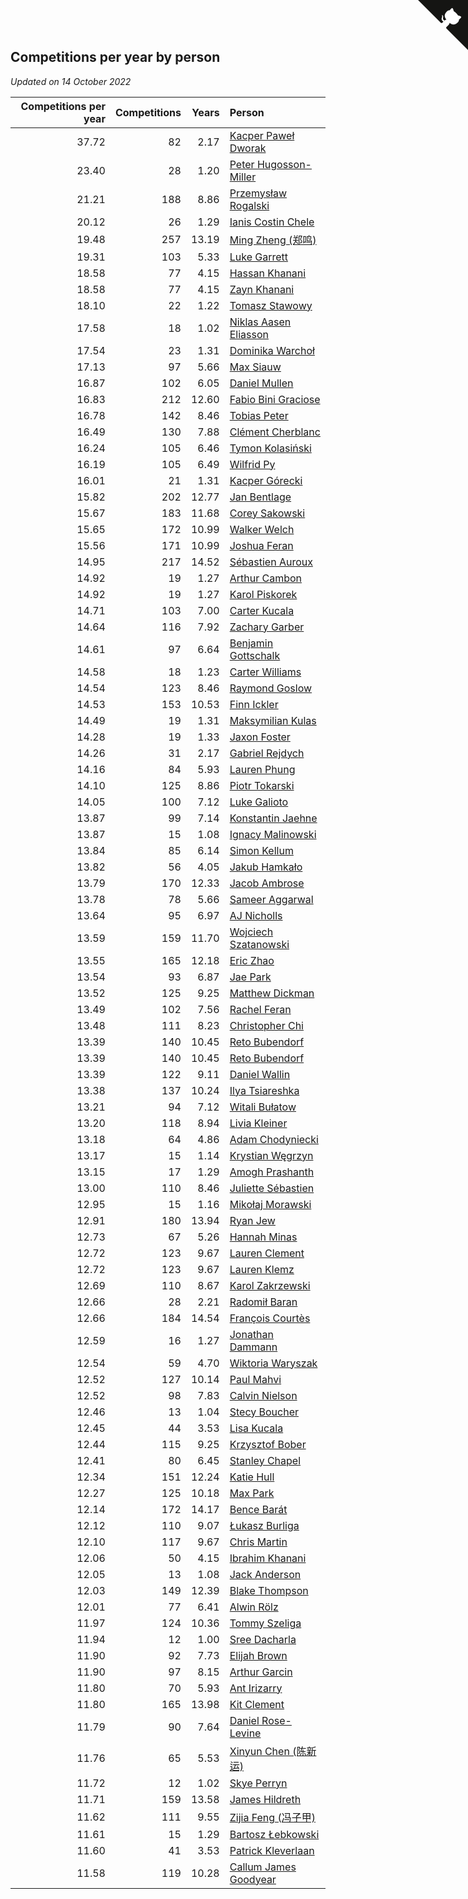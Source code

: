 ## Competitions per year by person

*Updated on 14 October 2022*

| Competitions per year | Competitions | Years | Person |
| ---: | ---: | ---: | :--- |
| 37.72 | 82 | 2.17 | [Kacper Paweł Dworak](https://www.worldcubeassociation.org/persons/2020DWOR01) |
| 23.40 | 28 | 1.20 | [Peter Hugosson-Miller](https://www.worldcubeassociation.org/persons/2021HUGO01) |
| 21.21 | 188 | 8.86 | [Przemysław Rogalski](https://www.worldcubeassociation.org/persons/2013ROGA02) |
| 20.12 | 26 | 1.29 | [Ianis Costin Chele](https://www.worldcubeassociation.org/persons/2021CHEL01) |
| 19.48 | 257 | 13.19 | [Ming Zheng (郑鸣)](https://www.worldcubeassociation.org/persons/2009ZHEN11) |
| 19.31 | 103 | 5.33 | [Luke Garrett](https://www.worldcubeassociation.org/persons/2017GARR05) |
| 18.58 | 77 | 4.15 | [Hassan Khanani](https://www.worldcubeassociation.org/persons/2018KHAN26) |
| 18.58 | 77 | 4.15 | [Zayn Khanani](https://www.worldcubeassociation.org/persons/2018KHAN28) |
| 18.10 | 22 | 1.22 | [Tomasz Stawowy](https://www.worldcubeassociation.org/persons/2021STAW01) |
| 17.58 | 18 | 1.02 | [Niklas Aasen Eliasson](https://www.worldcubeassociation.org/persons/2021ELIA01) |
| 17.54 | 23 | 1.31 | [Dominika Warchoł](https://www.worldcubeassociation.org/persons/2021WARC01) |
| 17.13 | 97 | 5.66 | [Max Siauw](https://www.worldcubeassociation.org/persons/2017SIAU02) |
| 16.87 | 102 | 6.05 | [Daniel Mullen](https://www.worldcubeassociation.org/persons/2016MULL04) |
| 16.83 | 212 | 12.60 | [Fabio Bini Graciose](https://www.worldcubeassociation.org/persons/2010GRAC02) |
| 16.78 | 142 | 8.46 | [Tobias Peter](https://www.worldcubeassociation.org/persons/2014PETE03) |
| 16.49 | 130 | 7.88 | [Clément Cherblanc](https://www.worldcubeassociation.org/persons/2014CHER05) |
| 16.24 | 105 | 6.46 | [Tymon Kolasiński](https://www.worldcubeassociation.org/persons/2016KOLA02) |
| 16.19 | 105 | 6.49 | [Wilfrid Py](https://www.worldcubeassociation.org/persons/2016PYWI01) |
| 16.01 | 21 | 1.31 | [Kacper Górecki](https://www.worldcubeassociation.org/persons/2021GORE01) |
| 15.82 | 202 | 12.77 | [Jan Bentlage](https://www.worldcubeassociation.org/persons/2010BENT01) |
| 15.67 | 183 | 11.68 | [Corey Sakowski](https://www.worldcubeassociation.org/persons/2011SAKO01) |
| 15.65 | 172 | 10.99 | [Walker Welch](https://www.worldcubeassociation.org/persons/2011WELC01) |
| 15.56 | 171 | 10.99 | [Joshua Feran](https://www.worldcubeassociation.org/persons/2011FERA01) |
| 14.95 | 217 | 14.52 | [Sébastien Auroux](https://www.worldcubeassociation.org/persons/2008AURO01) |
| 14.92 | 19 | 1.27 | [Arthur Cambon](https://www.worldcubeassociation.org/persons/2021CAMB01) |
| 14.92 | 19 | 1.27 | [Karol Piskorek](https://www.worldcubeassociation.org/persons/2021PISK01) |
| 14.71 | 103 | 7.00 | [Carter Kucala](https://www.worldcubeassociation.org/persons/2015KUCA01) |
| 14.64 | 116 | 7.92 | [Zachary Garber](https://www.worldcubeassociation.org/persons/2014GARB01) |
| 14.61 | 97 | 6.64 | [Benjamin Gottschalk](https://www.worldcubeassociation.org/persons/2016GOTT01) |
| 14.58 | 18 | 1.23 | [Carter Williams](https://www.worldcubeassociation.org/persons/2021WILL06) |
| 14.54 | 123 | 8.46 | [Raymond Goslow](https://www.worldcubeassociation.org/persons/2014GOSL01) |
| 14.53 | 153 | 10.53 | [Finn Ickler](https://www.worldcubeassociation.org/persons/2012ICKL01) |
| 14.49 | 19 | 1.31 | [Maksymilian Kulas](https://www.worldcubeassociation.org/persons/2021KULA02) |
| 14.28 | 19 | 1.33 | [Jaxon Foster](https://www.worldcubeassociation.org/persons/2021FOST01) |
| 14.26 | 31 | 2.17 | [Gabriel Rejdych](https://www.worldcubeassociation.org/persons/2020REJD01) |
| 14.16 | 84 | 5.93 | [Lauren Phung](https://www.worldcubeassociation.org/persons/2016PHUN02) |
| 14.10 | 125 | 8.86 | [Piotr Tokarski](https://www.worldcubeassociation.org/persons/2013TOKA01) |
| 14.05 | 100 | 7.12 | [Luke Galioto](https://www.worldcubeassociation.org/persons/2015GALI02) |
| 13.87 | 99 | 7.14 | [Konstantin Jaehne](https://www.worldcubeassociation.org/persons/2015JAEH01) |
| 13.87 | 15 | 1.08 | [Ignacy Malinowski](https://www.worldcubeassociation.org/persons/2021MALI02) |
| 13.84 | 85 | 6.14 | [Simon Kellum](https://www.worldcubeassociation.org/persons/2016KELL12) |
| 13.82 | 56 | 4.05 | [Jakub Hamkało](https://www.worldcubeassociation.org/persons/2018HAMK01) |
| 13.79 | 170 | 12.33 | [Jacob Ambrose](https://www.worldcubeassociation.org/persons/2010AMBR01) |
| 13.78 | 78 | 5.66 | [Sameer Aggarwal](https://www.worldcubeassociation.org/persons/2017AGGA01) |
| 13.64 | 95 | 6.97 | [AJ Nicholls](https://www.worldcubeassociation.org/persons/2015NICH04) |
| 13.59 | 159 | 11.70 | [Wojciech Szatanowski](https://www.worldcubeassociation.org/persons/2011SZAT01) |
| 13.55 | 165 | 12.18 | [Eric Zhao](https://www.worldcubeassociation.org/persons/2010ZHAO19) |
| 13.54 | 93 | 6.87 | [Jae Park](https://www.worldcubeassociation.org/persons/2015PARK24) |
| 13.52 | 125 | 9.25 | [Matthew Dickman](https://www.worldcubeassociation.org/persons/2013DICK01) |
| 13.49 | 102 | 7.56 | [Rachel Feran](https://www.worldcubeassociation.org/persons/2015FERA01) |
| 13.48 | 111 | 8.23 | [Christopher Chi](https://www.worldcubeassociation.org/persons/2014CHIC01) |
| 13.39 | 140 | 10.45 | [Reto Bubendorf](https://www.worldcubeassociation.org/persons/2012BUBE01) |
| 13.39 | 140 | 10.45 | [Reto Bubendorf](https://www.worldcubeassociation.org/persons/2012BUBE01) |
| 13.39 | 122 | 9.11 | [Daniel Wallin](https://www.worldcubeassociation.org/persons/2013WALL03) |
| 13.38 | 137 | 10.24 | [Ilya Tsiareshka](https://www.worldcubeassociation.org/persons/2012TERE01) |
| 13.21 | 94 | 7.12 | [Witali Bułatow](https://www.worldcubeassociation.org/persons/2015BUAT01) |
| 13.20 | 118 | 8.94 | [Livia Kleiner](https://www.worldcubeassociation.org/persons/2013KLEI03) |
| 13.18 | 64 | 4.86 | [Adam Chodyniecki](https://www.worldcubeassociation.org/persons/2017CHOD02) |
| 13.17 | 15 | 1.14 | [Krystian Węgrzyn](https://www.worldcubeassociation.org/persons/2021WEGR01) |
| 13.15 | 17 | 1.29 | [Amogh Prashanth](https://www.worldcubeassociation.org/persons/2021PRAS01) |
| 13.00 | 110 | 8.46 | [Juliette Sébastien](https://www.worldcubeassociation.org/persons/2014SEBA01) |
| 12.95 | 15 | 1.16 | [Mikołaj Morawski](https://www.worldcubeassociation.org/persons/2021MORA01) |
| 12.91 | 180 | 13.94 | [Ryan Jew](https://www.worldcubeassociation.org/persons/2008JEWR01) |
| 12.73 | 67 | 5.26 | [Hannah Minas](https://www.worldcubeassociation.org/persons/2017MINA04) |
| 12.72 | 123 | 9.67 | [Lauren Clement](https://www.worldcubeassociation.org/persons/2013KLEM01) |
| 12.72 | 123 | 9.67 | [Lauren Klemz](https://www.worldcubeassociation.org/persons/2013KLEM01) |
| 12.69 | 110 | 8.67 | [Karol Zakrzewski](https://www.worldcubeassociation.org/persons/2014ZAKR01) |
| 12.66 | 28 | 2.21 | [Radomił Baran](https://www.worldcubeassociation.org/persons/2020BARA02) |
| 12.66 | 184 | 14.54 | [François Courtès](https://www.worldcubeassociation.org/persons/2008COUR01) |
| 12.59 | 16 | 1.27 | [Jonathan Dammann](https://www.worldcubeassociation.org/persons/2021DAMM01) |
| 12.54 | 59 | 4.70 | [Wiktoria Waryszak](https://www.worldcubeassociation.org/persons/2018WARY01) |
| 12.52 | 127 | 10.14 | [Paul Mahvi](https://www.worldcubeassociation.org/persons/2012MAHV01) |
| 12.52 | 98 | 7.83 | [Calvin Nielson](https://www.worldcubeassociation.org/persons/2014NIEL03) |
| 12.46 | 13 | 1.04 | [Stecy Boucher](https://www.worldcubeassociation.org/persons/2021BOUC01) |
| 12.45 | 44 | 3.53 | [Lisa Kucala](https://www.worldcubeassociation.org/persons/2019KUCA01) |
| 12.44 | 115 | 9.25 | [Krzysztof Bober](https://www.worldcubeassociation.org/persons/2013BOBE01) |
| 12.41 | 80 | 6.45 | [Stanley Chapel](https://www.worldcubeassociation.org/persons/2016CHAP04) |
| 12.34 | 151 | 12.24 | [Katie Hull](https://www.worldcubeassociation.org/persons/2010HULL01) |
| 12.27 | 125 | 10.18 | [Max Park](https://www.worldcubeassociation.org/persons/2012PARK03) |
| 12.14 | 172 | 14.17 | [Bence Barát](https://www.worldcubeassociation.org/persons/2008BARA01) |
| 12.12 | 110 | 9.07 | [Łukasz Burliga](https://www.worldcubeassociation.org/persons/2013BURL01) |
| 12.10 | 117 | 9.67 | [Chris Martin](https://www.worldcubeassociation.org/persons/2013MART03) |
| 12.06 | 50 | 4.15 | [Ibrahim Khanani](https://www.worldcubeassociation.org/persons/2018KHAN27) |
| 12.05 | 13 | 1.08 | [Jack Anderson](https://www.worldcubeassociation.org/persons/2021ANDE05) |
| 12.03 | 149 | 12.39 | [Blake Thompson](https://www.worldcubeassociation.org/persons/2010THOM03) |
| 12.01 | 77 | 6.41 | [Alwin Rölz](https://www.worldcubeassociation.org/persons/2016ROLZ01) |
| 11.97 | 124 | 10.36 | [Tommy Szeliga](https://www.worldcubeassociation.org/persons/2012SZEL01) |
| 11.94 | 12 | 1.00 | [Sree Dacharla](https://www.worldcubeassociation.org/persons/2021DACH01) |
| 11.90 | 92 | 7.73 | [Elijah Brown](https://www.worldcubeassociation.org/persons/2015BROW03) |
| 11.90 | 97 | 8.15 | [Arthur Garcin](https://www.worldcubeassociation.org/persons/2014GARC27) |
| 11.80 | 70 | 5.93 | [Ant Irizarry](https://www.worldcubeassociation.org/persons/2016IRIZ02) |
| 11.80 | 165 | 13.98 | [Kit Clement](https://www.worldcubeassociation.org/persons/2008CLEM01) |
| 11.79 | 90 | 7.64 | [Daniel Rose-Levine](https://www.worldcubeassociation.org/persons/2015ROSE01) |
| 11.76 | 65 | 5.53 | [Xinyun Chen (陈新运)](https://www.worldcubeassociation.org/persons/2017CHEN36) |
| 11.72 | 12 | 1.02 | [Skye Perryn](https://www.worldcubeassociation.org/persons/2021PERR02) |
| 11.71 | 159 | 13.58 | [James Hildreth](https://www.worldcubeassociation.org/persons/2009HILD01) |
| 11.62 | 111 | 9.55 | [Zijia Feng (冯子甲)](https://www.worldcubeassociation.org/persons/2013FENG02) |
| 11.61 | 15 | 1.29 | [Bartosz Łebkowski](https://www.worldcubeassociation.org/persons/2021LEBK01) |
| 11.60 | 41 | 3.53 | [Patrick Kleverlaan](https://www.worldcubeassociation.org/persons/2019KLEV01) |
| 11.58 | 119 | 10.28 | [Callum James Goodyear](https://www.worldcubeassociation.org/persons/2012GOOD02) |


<a href="https://github.com/jonatanklosko/wca_statistics" class="github-corner" aria-label="View source on Github"><svg width="80" height="80" viewBox="0 0 250 250" style="fill:#151513; color:#fff; position: absolute; top: 0; border: 0; right: 0;" aria-hidden="true"><path d="M0,0 L115,115 L130,115 L142,142 L250,250 L250,0 Z"></path><path d="M128.3,109.0 C113.8,99.7 119.0,89.6 119.0,89.6 C122.0,82.7 120.5,78.6 120.5,78.6 C119.2,72.0 123.4,76.3 123.4,76.3 C127.3,80.9 125.5,87.3 125.5,87.3 C122.9,97.6 130.6,101.9 134.4,103.2" fill="currentColor" style="transform-origin: 130px 106px;" class="octo-arm"></path><path d="M115.0,115.0 C114.9,115.1 118.7,116.5 119.8,115.4 L133.7,101.6 C136.9,99.2 139.9,98.4 142.2,98.6 C133.8,88.0 127.5,74.4 143.8,58.0 C148.5,53.4 154.0,51.2 159.7,51.0 C160.3,49.4 163.2,43.6 171.4,40.1 C171.4,40.1 176.1,42.5 178.8,56.2 C183.1,58.6 187.2,61.8 190.9,65.4 C194.5,69.0 197.7,73.2 200.1,77.6 C213.8,80.2 216.3,84.9 216.3,84.9 C212.7,93.1 206.9,96.0 205.4,96.6 C205.1,102.4 203.0,107.8 198.3,112.5 C181.9,128.9 168.3,122.5 157.7,114.1 C157.9,116.9 156.7,120.9 152.7,124.9 L141.0,136.5 C139.8,137.7 141.6,141.9 141.8,141.8 Z" fill="currentColor" class="octo-body"></path></svg></a><style>.github-corner:hover .octo-arm{animation:octocat-wave 560ms ease-in-out}@keyframes octocat-wave{0%,100%{transform:rotate(0)}20%,60%{transform:rotate(-25deg)}40%,80%{transform:rotate(10deg)}}@media (max-width:500px){.github-corner:hover .octo-arm{animation:none}.github-corner .octo-arm{animation:octocat-wave 560ms ease-in-out}}</style>
